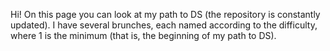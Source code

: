 Hi! On this page you can look at my path to DS (the repository is constantly updated). I have several brunches, each named according to the difficulty, where 1 is the minimum (that is, the beginning of my path to DS).
